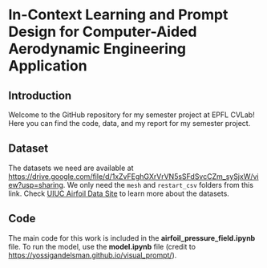 # In-Context Learning and Prompt Design for Computer-Aided Aerodynamic Engineering Application

## Introduction
Welcome to the GitHub repository for my semester project at EPFL CVLab! Here you can find the code, data, and my report for my semester project.

## Dataset
The datasets we need are available at https://drive.google.com/file/d/1xZvFEghGXrVrVN5sSFdSvcCZm_sySjxW/view?usp=sharing. We only need the `mesh` and `restart_csv` folders from this link. Check [UIUC Airfoil Data Site](https://m-selig.ae.illinois.edu/ads.html) to learn more about the datasets.

## Code
The main code for this work is included in the **airfoil_pressure_field.ipynb** file. To run the model, use the **model.ipynb** file (credit to https://yossigandelsman.github.io/visual_prompt/). 
